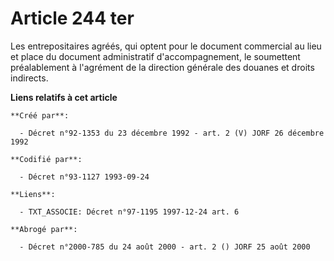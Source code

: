 # Article 244 ter

Les entrepositaires agréés, qui optent pour le document commercial au lieu et place du document administratif
d'accompagnement, le soumettent préalablement à l'agrément de la direction générale des douanes et droits indirects.

**Liens relatifs à cet article**

	**Créé par**:

	  - Décret n°92-1353 du 23 décembre 1992 - art. 2 (V) JORF 26 décembre 1992

	**Codifié par**:

	  - Décret n°93-1127 1993-09-24

	**Liens**:

	  - TXT_ASSOCIE: Décret n°97-1195 1997-12-24 art. 6

	**Abrogé par**:

	  - Décret n°2000-785 du 24 août 2000 - art. 2 () JORF 25 août 2000
